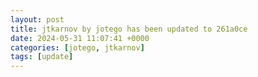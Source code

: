 ```yaml
---
layout: post
title: jtkarnov by jotego has been updated to 261a0ce
date: 2024-05-31 11:07:41 +0000
categories: [jotego, jtkarnov]
tags: [update]
---
```


